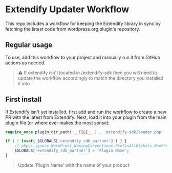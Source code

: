 # Extendify Updater Workflow
This repo includes a workflow for keeping the Extendify library in sync by fetching the latest code from wordpress.org plugin's repository.
## Regular usage
To use, add this workflow to your project and manually run it from GitHub actions as needed.

> ⚠️ If extendify isn't located in /extendify-sdk then you will need to update the workflow accordingly to match the directory you installed it into

## First install
If Extendify isn't yet installed, first add and run the workflow to create a new PR with the latest from Extendify. Next, load it into your plugin from the main plugin file (or where ever makes the most sense):
```php
require_once plugin_dir_path( __FILE__ ) . 'extendify-sdk/loader.php'

if ( ! isset( $GLOBALS['extendify_sdk_partner'] ) ) {
    // phpcs:ignore WordPress.NamingConventions.PrefixAllGlobals.NonPrefixedVariableFound
    $GLOBALS['extendify_sdk_partner'] = 'Plugin Name';
}
```
> Update 'Plugin Name' with the name of your product
